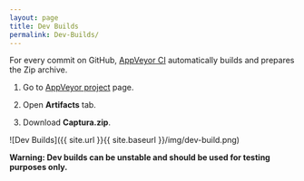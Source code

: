 ```yaml
---
layout: page
title: Dev Builds
permalink: Dev-Builds/
---
```


For every commit on GitHub, [AppVeyor CI](https://appveyor.com) automatically builds and prepares the Zip archive.

1. Go to [AppVeyor project](https://ci.appveyor.com/project/MathewSachin/captura) page.

2. Open **Artifacts** tab.

3. Download **Captura.zip**.

![Dev Builds]({{ site.url }}{{ site.baseurl }}/img/dev-build.png)

**Warning: Dev builds can be unstable and should be used for testing purposes only.**